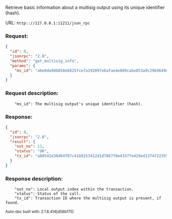 Retrieve basic information about a multisig output using its unique identifier (hash).

URL: ```http:://127.0.0.1:11211/json_rpc```
### Request: 
```json
{
  "id": 0,
  "jsonrpc": "2.0",
  "method": "get_multisig_info",
  "params": {
    "ms_id": "a6e8da986858e6825fce7a192097e6afae4e889cabe853a9c29b964985b23da8"
  }
}
```
### Request description: 
```
    "ms_id": The multisig output's unique identifier (hash).

```
### Response: 
```json
{
  "id": 0,
  "jsonrpc": "2.0",
  "result": {
    "out_no": 11,
    "status": "OK",
    "tx_id": "a88541e38d64f87c41b9153412d1d7667f6e4337fe429ed1374722355fa7b423"
  }
}
```
### Response description: 
```
    "out_no": Local output index within the transaction.
    "status": Status of the call.
    "tx_id": Transaction ID where the multisig output is present, if found.

```
<sub>Auto-doc built with: 2.1.8.414[d56bf75]</sub>